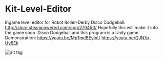 # Kit-Level-Editor
Ingame level editor for Robot Roller-Derby Disco Dodgeball. http://store.steampowered.com/app/270450/ Hopefully this will make it into the game soon. Disco Dodgeball and this program is a Unity game. Demonstration: https://youtu.be/MpTmdBEyinU https://youtu.be/QJN7p-Uy8Ek

![alt tag](https://28dhqg.bn1302.livefilestore.com/y4mcEQxAUBSCpeV-TGnfjx3Ty0FmC7HZ7a4lAn8WwuwY0w3NQvI4VEUENE3kr44Jx6k89r25NIDhwg_Xb3JIuOoqy26JaqyH6MyTtqahW1vSnH1StrsLtY4iGgMJoAhRxEd4mdWiL9PLGrJkkcWIYRM0patLFgfKMOMeKHKMz0M149zpuBleq6Fflx0lZuwVDeDuTpk1qdbAFqUHUXEyhz-FKWqMT6wP5Ja5OrMJ9cIXDU/2017-04-15.png)
